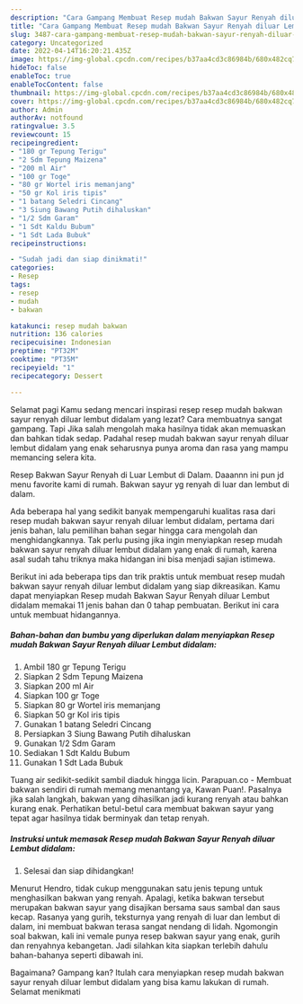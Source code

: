 ```yaml
---
description: "Cara Gampang Membuat Resep mudah Bakwan Sayur Renyah diluar Lembut didalam yang Lezat, Buat Buka Puasa Bikin Ngiler"
title: "Cara Gampang Membuat Resep mudah Bakwan Sayur Renyah diluar Lembut didalam yang Lezat, Buat Buka Puasa Bikin Ngiler"
slug: 3487-cara-gampang-membuat-resep-mudah-bakwan-sayur-renyah-diluar-lembut-didalam-yang-lezat-buat-buka-puasa-bikin-ngiler
category: Uncategorized
date: 2022-04-14T16:20:21.435Z
image: https://img-global.cpcdn.com/recipes/b37aa4cd3c86984b/680x482cq70/resep-mudah-bakwan-sayur-renyah-diluar-lembut-didalam-foto-resep-utama.jpg
hideToc: false
enableToc: true
enableTocContent: false
thumbnail: https://img-global.cpcdn.com/recipes/b37aa4cd3c86984b/680x482cq70/resep-mudah-bakwan-sayur-renyah-diluar-lembut-didalam-foto-resep-utama.jpg
cover: https://img-global.cpcdn.com/recipes/b37aa4cd3c86984b/680x482cq70/resep-mudah-bakwan-sayur-renyah-diluar-lembut-didalam-foto-resep-utama.jpg
author: Admin
authorAv: notfound
ratingvalue: 3.5
reviewcount: 15
recipeingredient:
- "180 gr Tepung Terigu"
- "2 Sdm Tepung Maizena"
- "200 ml Air"
- "100 gr Toge"
- "80 gr Wortel iris memanjang"
- "50 gr Kol iris tipis"
- "1 batang Seledri Cincang"
- "3 Siung Bawang Putih dihaluskan"
- "1/2 Sdm Garam"
- "1 Sdt Kaldu Bubum"
- "1 Sdt Lada Bubuk"
recipeinstructions:

- "Sudah jadi dan siap dinikmati!"
categories:
- Resep
tags:
- resep
- mudah
- bakwan

katakunci: resep mudah bakwan 
nutrition: 136 calories
recipecuisine: Indonesian
preptime: "PT32M"
cooktime: "PT35M"
recipeyield: "1"
recipecategory: Dessert

---
```



Selamat pagi Kamu sedang mencari inspirasi resep resep mudah bakwan sayur renyah diluar lembut didalam yang lezat? Cara membuatnya sangat gampang. Tapi Jika salah mengolah maka hasilnya tidak akan memuaskan dan bahkan tidak sedap. Padahal resep mudah bakwan sayur renyah diluar lembut didalam yang enak seharusnya punya aroma dan rasa yang mampu memancing selera kita.


Resep Bakwan Sayur Renyah di Luar Lembut di Dalam. Daaannn ini pun jd menu favorite kami di rumah. Bakwan sayur yg renyah di luar dan lembut di dalam.

Ada beberapa hal yang sedikit banyak mempengaruhi kualitas rasa dari resep mudah bakwan sayur renyah diluar lembut didalam, pertama dari jenis bahan, lalu pemilihan bahan segar hingga cara mengolah dan menghidangkannya. Tak perlu pusing jika ingin menyiapkan resep mudah bakwan sayur renyah diluar lembut didalam yang enak di rumah, karena asal sudah tahu triknya maka hidangan ini bisa menjadi sajian istimewa.


Berikut ini ada beberapa tips dan trik praktis untuk membuat resep mudah bakwan sayur renyah diluar lembut didalam yang siap dikreasikan. Kamu dapat menyiapkan Resep mudah Bakwan Sayur Renyah diluar Lembut didalam memakai 11 jenis bahan dan 0 tahap pembuatan. Berikut ini cara untuk membuat hidangannya.

<!--inarticleads1-->

##### Bahan-bahan dan bumbu yang diperlukan dalam menyiapkan Resep mudah Bakwan Sayur Renyah diluar Lembut didalam:

1. Ambil 180 gr Tepung Terigu
1. Siapkan 2 Sdm Tepung Maizena
1. Siapkan 200 ml Air
1. Siapkan 100 gr Toge
1. Siapkan 80 gr Wortel iris memanjang
1. Siapkan 50 gr Kol iris tipis
1. Gunakan 1 batang Seledri Cincang
1. Persiapkan 3 Siung Bawang Putih dihaluskan
1. Gunakan 1/2 Sdm Garam
1. Sediakan 1 Sdt Kaldu Bubum
1. Gunakan 1 Sdt Lada Bubuk


Tuang air sedikit-sedikit sambil diaduk hingga licin. Parapuan.co - Membuat bakwan sendiri di rumah memang menantang ya, Kawan Puan!. Pasalnya jika salah langkah, bakwan yang dihasilkan jadi kurang renyah atau bahkan kurang enak. Perhatikan betul-betul cara membuat bakwan sayur yang tepat agar hasilnya tidak berminyak dan tetap renyah. 

<!--inarticleads2-->

##### Instruksi untuk memasak Resep mudah Bakwan Sayur Renyah diluar Lembut didalam:


1. Selesai dan siap dihidangkan!

Menurut Hendro, tidak cukup menggunakan satu jenis tepung untuk menghasilkan bakwan yang renyah. Apalagi, ketika bakwan tersebut merupakan bakwan sayur yang disajikan bersama saus sambal dan saus kecap. Rasanya yang gurih, teksturnya yang renyah di luar dan lembut di dalam, ini membuat bakwan terasa sangat nendang di lidah. Ngomongin soal bakwan, kali ini vemale punya resep bakwan sayur yang enak, gurih dan renyahnya kebangetan. Jadi silahkan kita siapkan terlebih dahulu bahan-bahanya seperti dibawah ini. 

Bagaimana? Gampang kan? Itulah cara menyiapkan resep mudah bakwan sayur renyah diluar lembut didalam yang bisa kamu lakukan di rumah. Selamat menikmati
